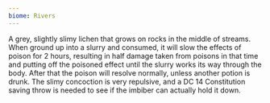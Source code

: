 ```yaml
---
biome: Rivers
---
```

A grey, slightly slimy lichen that grows on rocks in the middle of streams. When ground up into a slurry and consumed, it will slow the effects of poison for 2 hours, resulting in half damage taken from poisons in that time and putting off the poisoned effect until the slurry works its way through the body. After that the poison will resolve normally, unless another potion is drunk. The slimy concoction is very repulsive, and a DC 14 Constitution saving throw is needed to see if the imbiber can actually hold it down. 

